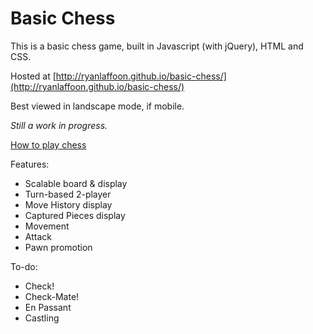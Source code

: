 # Basic Chess

This is a basic chess game, built in Javascript (with jQuery), HTML and CSS.

Hosted at [http://ryanlaffoon.github.io/basic-chess/](http://ryanlaffoon.github.io/basic-chess/)

Best viewed in landscape mode, if mobile.

_Still a work in progress._

[How to play chess](https://www.chess.com/learn-how-to-play-chess)

Features:
* Scalable board & display
* Turn-based 2-player
* Move History display
* Captured Pieces display
* Movement
* Attack
* Pawn promotion

To-do:
* Check! 
* Check-Mate!
* En Passant
* Castling

